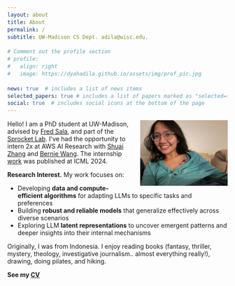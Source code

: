 ```yaml
---
layout: about
title: About
permalink: /
subtitle: UW-Madison CS Dept. adila@wisc.edu.

# Comment out the profile section
# profile:
#   align: right
#   image: https://dyahadila.github.io/assets/img/prof_pic.jpg

news: true  # includes a list of news items
selected_papers: true # includes a list of papers marked as "selected={true}"
social: true  # includes social icons at the bottom of the page
---
```


<div style="float: right; margin-left: 20px; margin-bottom: 10px;">
  <img src="/assets/img/prof_pic.jpg" alt="Profile Picture" width="200px">
</div>

Hello! I am a PhD student at UW-Madison, advised by [Fred Sala](https://pages.cs.wisc.edu/~fredsala/), and part of the [Sprocket Lab](https://sprocketlab.github.io/). I've had the opportunity to intern 2x at AWS AI Research with [Shuai Zhang](https://shuaizhang.tech/) and [Bernie Wang](https://www.mit.edu/~ywang02/). The internship [work](https://arxiv.org/pdf/2406.03631) was published at ICML 2024.

**Research Interest.** My work focuses on:
- Developing **data and compute-efficient algorithms** for adapting LLMs to specific tasks and preferences
- Building **robust and reliable models** that generalize effectively across diverse scenarios
- Exploring LLM **latent representations** to uncover emergent patterns and deeper insights into their internal mechanisms

Originally, I was from Indonesia. I enjoy reading books (fantasy, thriller, mystery, theology, investigative journalism.. almost everything really!), drawing, doing pilates, and hiking.

**See my [CV](../assets/pdf/CV.pdf)**